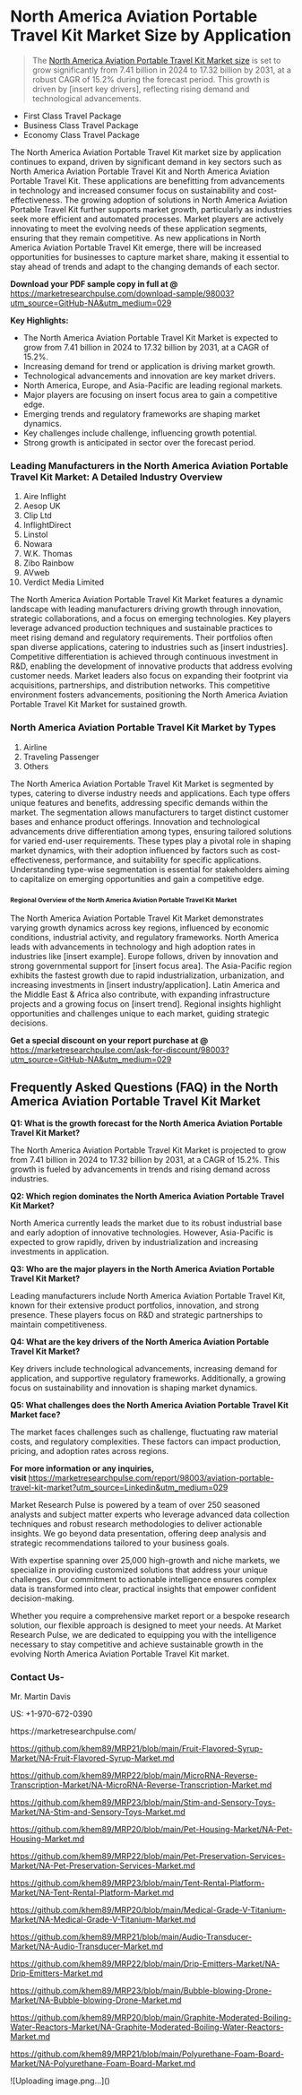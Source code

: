 <h1>North America Aviation Portable Travel Kit Market&nbsp;Size by Application</h1><blockquote><p>The <a href="https://marketresearchpulse.com/download-sample/98003?utm_source=GitHub-NA&amp;utm_medium=029">North America Aviation Portable Travel Kit Market size</a> is set to grow significantly from 7.41 billion in 2024 to 17.32 billion by 2031, at a robust CAGR of 15.2% during the forecast period. This growth is driven by [insert key drivers], reflecting rising demand and technological advancements.</p></blockquote><ul><li>First Class Travel Package<li> Business Class Travel Package<li> Economy Class Travel Package</li></ul><p>The North America Aviation Portable Travel Kit market size by application continues to expand, driven by significant demand in key sectors such as North America Aviation Portable Travel Kit and North America Aviation Portable Travel Kit. These applications are benefitting from advancements in technology and increased consumer focus on sustainability and cost-effectiveness. The growing adoption of solutions in North America Aviation Portable Travel Kit further supports market growth, particularly as industries seek more efficient and automated processes. Market players are actively innovating to meet the evolving needs of these application segments, ensuring that they remain competitive. As new applications in North America Aviation Portable Travel Kit emerge, there will be increased opportunities for businesses to capture market share, making it essential to stay ahead of trends and adapt to the changing demands of each sector.</p><p><strong>Download your PDF sample copy in full at @ </strong><a href="https://marketresearchpulse.com/download-sample/98003?utm_source=GitHub-NA&amp;utm_medium=029">https://marketresearchpulse.com/download-sample/98003?utm_source=GitHub-NA&amp;utm_medium=029</a></p><p><strong>Key Highlights: </strong></p><ul><li>The North America Aviation Portable Travel Kit Market is expected to grow from 7.41 billion in 2024 to 17.32 billion by 2031, at a CAGR of 15.2%.</li><li>Increasing demand for trend or application is driving market growth.</li><li>Technological advancements and innovation are key market drivers.</li><li>North America, Europe, and Asia-Pacific are leading regional markets.</li><li>Major players are focusing on insert focus area to gain a competitive edge.</li><li>Emerging trends and regulatory frameworks are shaping market dynamics.</li><li>Key challenges include challenge, influencing growth potential.</li><li>Strong growth is anticipated in sector over the forecast period.</li></ul><h3>Leading Manufacturers in the North America Aviation Portable Travel Kit Market: A Detailed Industry Overview</h3><ol><li>Aire Inflight</li><li>Aesop UK</li><li>Clip Ltd</li><li>InflightDirect</li><li>Linstol</li><li>Nowara</li><li>W.K. Thomas</li><li>Zibo Rainbow</li><li>AVweb</li><li>Verdict Media Limited</li></ol><div class="flex max-w-full flex-col flex-grow"><div class="min-h-8 text-message flex w-full flex-col items-end gap-2 whitespace-normal break-words [.text-message+&amp;]:mt-5" dir="auto" data-message-author-role="assistant" data-message-id="fd8432e4-4910-450d-b182-61b7bfb0a01f" data-message-model-slug="gpt-4o"><div class="flex w-full flex-col gap-1 empty:hidden first:pt-[3px]"><div class="markdown prose w-full break-words dark:prose-invert light"><p>The North America Aviation Portable Travel Kit Market features a dynamic landscape with leading manufacturers driving growth through innovation, strategic collaborations, and a focus on emerging technologies. Key players leverage advanced production techniques and sustainable practices to meet rising demand and regulatory requirements. Their portfolios often span diverse applications, catering to industries such as [insert industries]. Competitive differentiation is achieved through continuous investment in R&amp;D, enabling the development of innovative products that address evolving customer needs. Market leaders also focus on expanding their footprint via acquisitions, partnerships, and distribution networks. This competitive environment fosters advancements, positioning the North America Aviation Portable Travel Kit Market for sustained growth.</p></div></div></div></div><h3>North America Aviation Portable Travel Kit Market by Types</h3><ol><li>Airline<li> Traveling Passenger<li> Others</li></ol><div class="flex max-w-full flex-col flex-grow"><div class="min-h-8 text-message flex w-full flex-col items-end gap-2 whitespace-normal break-words [.text-message+&amp;]:mt-5" dir="auto" data-message-author-role="assistant" data-message-id="084470be-0bb7-4664-bddf-5156b4f41249" data-message-model-slug="gpt-4o-mini"><div class="flex w-full flex-col gap-1 empty:hidden first:pt-[3px]"><div class="markdown prose w-full break-words dark:prose-invert light"><p>The North America Aviation Portable Travel Kit Market is segmented by types, catering to diverse industry needs and applications. Each type offers unique features and benefits, addressing specific demands within the market. The segmentation allows manufacturers to target distinct customer bases and enhance product offerings. Innovation and technological advancements drive differentiation among types, ensuring tailored solutions for varied end-user requirements. These types play a pivotal role in shaping market dynamics, with their adoption influenced by factors such as cost-effectiveness, performance, and suitability for specific applications. Understanding type-wise segmentation is essential for stakeholders aiming to capitalize on emerging opportunities and gain a competitive edge.</p></div></div></div></div><h3><span style="font-size: 11px;">Regional Overview of the North America Aviation Portable Travel Kit Market</span></h3><div class="flex max-w-full flex-col flex-grow"><div class="min-h-8 text-message flex w-full flex-col items-end gap-2 whitespace-normal break-words [.text-message+&amp;]:mt-5" dir="auto" data-message-author-role="assistant" data-message-id="e9038762-ce64-4e30-91c9-9bd413514231" data-message-model-slug="gpt-4o-mini"><div class="flex w-full flex-col gap-1 empty:hidden first:pt-[3px]"><div class="markdown prose w-full break-words dark:prose-invert light"><p>The North America Aviation Portable Travel Kit Market demonstrates varying growth dynamics across key regions, influenced by economic conditions, industrial activity, and regulatory frameworks. North America leads with advancements in technology and high adoption rates in industries like [insert example]. Europe follows, driven by innovation and strong governmental support for [insert focus area]. The Asia-Pacific region exhibits the fastest growth due to rapid industrialization, urbanization, and increasing investments in [insert industry/application]. Latin America and the Middle East &amp; Africa also contribute, with expanding infrastructure projects and a growing focus on [insert trend]. Regional insights highlight opportunities and challenges unique to each market, guiding strategic decisions.</p></div></div></div></div><p><strong>Get a special discount on your report purchase at @ </strong><a href="https://marketresearchpulse.com/ask-for-discount/98003?utm_source=GitHub-NA&amp;utm_medium=029">https://marketresearchpulse.com/ask-for-discount/98003?utm_source=GitHub-NA&amp;utm_medium=029</a></p><h2>Frequently Asked Questions (FAQ) in the North America Aviation Portable Travel Kit Market</h2><p><strong>Q1: What is the growth forecast for the North America Aviation Portable Travel Kit Market?</strong></p><p>The North America Aviation Portable Travel Kit Market is projected to grow from 7.41 billion in 2024 to 17.32 billion by 2031, at a CAGR of 15.2%. This growth is fueled by advancements in trends and rising demand across industries.</p><p><strong>Q2: Which region dominates the North America Aviation Portable Travel Kit Market?</strong></p><p>North America currently leads the market due to its robust industrial base and early adoption of innovative technologies. However, Asia-Pacific is expected to grow rapidly, driven by industrialization and increasing investments in application.</p><p><strong>Q3: Who are the major players in the North America Aviation Portable Travel Kit Market?</strong></p><p>Leading manufacturers include North America Aviation Portable Travel Kit, known for their extensive product portfolios, innovation, and strong presence. These players focus on R&amp;D and strategic partnerships to maintain competitiveness.</p><p><strong>Q4: What are the key drivers of the North America Aviation Portable Travel Kit Market?</strong></p><p>Key drivers include technological advancements, increasing demand for application, and supportive regulatory frameworks. Additionally, a growing focus on sustainability and innovation is shaping market dynamics.</p><p><strong>Q5: What challenges does the North America Aviation Portable Travel Kit Market face?</strong></p><p>The market faces challenges such as challenge, fluctuating raw material costs, and regulatory complexities. These factors can impact production, pricing, and adoption rates across regions.</p><p><strong>For more information or any inquiries, visit&nbsp;</strong><a href="https://marketresearchpulse.com/report/98003/aviation-portable-travel-kit-market?utm_source=Linkedin&utm_medium=029">https://marketresearchpulse.com/report/98003/aviation-portable-travel-kit-market?utm_source=Linkedin&utm_medium=029</a></p><p>Market Research Pulse is powered by a team of over 250 seasoned analysts and subject matter experts who leverage advanced data collection techniques and robust research methodologies to deliver actionable insights. We go beyond data presentation, offering deep analysis and strategic recommendations tailored to your business goals.</p><p>With expertise spanning over 25,000 high-growth and niche markets, we specialize in providing customized solutions that address your unique challenges. Our commitment to actionable intelligence ensures complex data is transformed into clear, practical insights that empower confident decision-making.</p><p>Whether you require a comprehensive market report or a bespoke research solution, our flexible approach is designed to meet your needs. At Market Research Pulse, we are dedicated to equipping you with the intelligence necessary to stay competitive and achieve sustainable growth in the evolving North America Aviation Portable Travel Kit market.</p><h3><strong>Contact Us-</strong></h3><p>Mr. Martin Davis</p><p>US: +1-970-672-0390</p><p>https://marketresearchpulse.com/</p><p><a href="https://github.com/khem89/MRP21/blob/main/Fruit-Flavored-Syrup-Market/NA-Fruit-Flavored-Syrup-Market.md">https://github.com/khem89/MRP21/blob/main/Fruit-Flavored-Syrup-Market/NA-Fruit-Flavored-Syrup-Market.md</a></p><p><a href="https://github.com/khem89/MRP22/blob/main/MicroRNA-Reverse-Transcription-Market/NA-MicroRNA-Reverse-Transcription-Market.md">https://github.com/khem89/MRP22/blob/main/MicroRNA-Reverse-Transcription-Market/NA-MicroRNA-Reverse-Transcription-Market.md</a></p><p><a href="https://github.com/khem89/MRP23/blob/main/Stim-and-Sensory-Toys-Market/NA-Stim-and-Sensory-Toys-Market.md">https://github.com/khem89/MRP23/blob/main/Stim-and-Sensory-Toys-Market/NA-Stim-and-Sensory-Toys-Market.md</a></p><p><a href="https://github.com/khem89/MRP20/blob/main/Pet-Housing-Market/NA-Pet-Housing-Market.md">https://github.com/khem89/MRP20/blob/main/Pet-Housing-Market/NA-Pet-Housing-Market.md</a></p><p><a href="https://github.com/khem89/MRP22/blob/main/Pet-Preservation-Services-Market/NA-Pet-Preservation-Services-Market.md">https://github.com/khem89/MRP22/blob/main/Pet-Preservation-Services-Market/NA-Pet-Preservation-Services-Market.md</a></p><p><a href="https://github.com/khem89/MRP23/blob/main/Tent-Rental-Platform-Market/NA-Tent-Rental-Platform-Market.md">https://github.com/khem89/MRP23/blob/main/Tent-Rental-Platform-Market/NA-Tent-Rental-Platform-Market.md</a></p><p><a href="https://github.com/khem89/MRP20/blob/main/Medical-Grade-V-Titanium-Market/NA-Medical-Grade-V-Titanium-Market.md">https://github.com/khem89/MRP20/blob/main/Medical-Grade-V-Titanium-Market/NA-Medical-Grade-V-Titanium-Market.md</a></p><p><a href="https://github.com/khem89/MRP21/blob/main/Audio-Transducer-Market/NA-Audio-Transducer-Market.md">https://github.com/khem89/MRP21/blob/main/Audio-Transducer-Market/NA-Audio-Transducer-Market.md</a></p><p><a href="https://github.com/khem89/MRP22/blob/main/Drip-Emitters-Market/NA-Drip-Emitters-Market.md">https://github.com/khem89/MRP22/blob/main/Drip-Emitters-Market/NA-Drip-Emitters-Market.md</a></p><p><a href="https://github.com/khem89/MRP23/blob/main/Bubble-blowing-Drone-Market/NA-Bubble-blowing-Drone-Market.md">https://github.com/khem89/MRP23/blob/main/Bubble-blowing-Drone-Market/NA-Bubble-blowing-Drone-Market.md</a></p><p><a href="https://github.com/khem89/MRP20/blob/main/Graphite-Moderated-Boiling-Water-Reactors-Market/NA-Graphite-Moderated-Boiling-Water-Reactors-Market.md">https://github.com/khem89/MRP20/blob/main/Graphite-Moderated-Boiling-Water-Reactors-Market/NA-Graphite-Moderated-Boiling-Water-Reactors-Market.md</a></p><p><a href="https://github.com/khem89/MRP21/blob/main/Polyurethane-Foam-Board-Market/NA-Polyurethane-Foam-Board-Market.md">https://github.com/khem89/MRP21/blob/main/Polyurethane-Foam-Board-Market/NA-Polyurethane-Foam-Board-Market.md</a></p>
![Uploading image.png…]()
